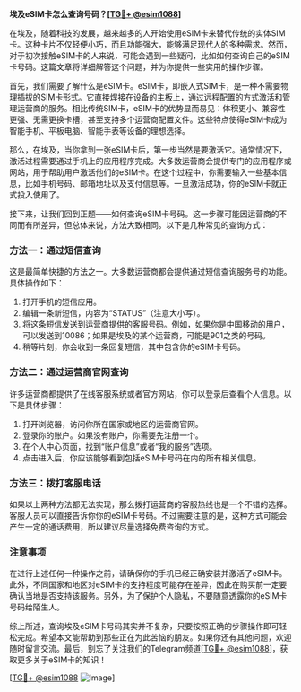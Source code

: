 **埃及eSIM卡怎么查询号码？[[TG💪+ @esim1088](https://t.me/s/esim1088)]**

在埃及，随着科技的发展，越来越多的人开始使用eSIM卡来替代传统的实体SIM卡。这种卡片不仅轻便小巧，而且功能强大，能够满足现代人的多种需求。然而，对于初次接触eSIM卡的人来说，可能会遇到一些疑问，比如如何查询自己的eSIM卡号码。这篇文章将详细解答这个问题，并为你提供一些实用的操作步骤。

首先，我们需要了解什么是eSIM卡。eSIM卡，即嵌入式SIM卡，是一种不需要物理插拔的SIM卡形式。它直接焊接在设备的主板上，通过远程配置的方式激活和管理运营商的服务。相比传统SIM卡，eSIM卡的优势显而易见：体积更小、兼容性更强、无需更换卡槽，甚至支持多个运营商配置文件。这些特点使得eSIM卡成为智能手机、平板电脑、智能手表等设备的理想选择。

那么，在埃及，当你拿到一张eSIM卡后，第一步当然是要激活它。通常情况下，激活过程需要通过手机上的应用程序完成。大多数运营商会提供专门的应用程序或网站，用于帮助用户激活他们的eSIM卡。在这个过程中，你需要输入一些基本信息，比如手机号码、邮箱地址以及支付信息等。一旦激活成功，你的eSIM卡就正式投入使用了。

接下来，让我们回到正题——如何查询eSIM卡号码。这一步骤可能因运营商的不同而有所差异，但总体来说，方法大致相同。以下是几种常见的查询方式：

### 方法一：通过短信查询
这是最简单快捷的方法之一。大多数运营商都会提供通过短信查询服务号的功能。具体操作如下：
1. 打开手机的短信应用。
2. 编辑一条新短信，内容为“STATUS”（注意大小写）。
3. 将这条短信发送到运营商提供的客服号码。例如，如果你是中国移动的用户，可以发送到10086；如果是埃及的某个运营商，可能是901之类的号码。
4. 稍等片刻，你会收到一条回复短信，其中包含你的eSIM卡号码。

### 方法二：通过运营商官网查询
许多运营商都提供了在线客服系统或者官方网站，你可以登录后查看个人信息。以下是具体步骤：
1. 打开浏览器，访问你所在国家或地区的运营商官网。
2. 登录你的账户。如果没有账户，你需要先注册一个。
3. 在个人中心页面，找到“账户信息”或者“我的服务”选项。
4. 点击进入后，你应该能够看到包括eSIM卡号码在内的所有相关信息。

### 方法三：拨打客服电话
如果以上两种方法都无法实现，那么拨打运营商的客服热线也是一个不错的选择。客服人员可以直接告诉你你的eSIM卡号码。不过需要注意的是，这种方式可能会产生一定的通话费用，所以建议尽量选择免费咨询的方式。

### 注意事项
在进行上述任何一种操作之前，请确保你的手机已经正确安装并激活了eSIM卡。此外，不同国家和地区对eSIM卡的支持程度可能存在差异，因此在购买前一定要确认当地是否支持该服务。另外，为了保护个人隐私，不要随意透露你的eSIM卡号码给陌生人。

综上所述，查询埃及eSIM卡号码其实并不复杂，只要按照正确的步骤操作即可轻松完成。希望本文能帮助到那些正在为此苦恼的朋友。如果你还有其他问题，欢迎随时留言交流。最后，别忘了关注我们的Telegram频道[[TG💪+ @esim1088](https://t.me/s/esim1088)]，获取更多关于eSIM卡的知识！

[[TG💪+ @esim1088](https://t.me/s/esim1088) ![Image](https://i.postimg.cc/4NQfJmqS/Snipaste-2025-05-13-00-14-12.png)]